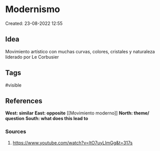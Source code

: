 # Modernismo

Created: 23-08-2022 12:55

## <span class="pink"> **Idea** </span>
Movimiento artístico con muchas curvas, colores, cristales  y naturaleza liderado por Le Corbusier

## <span class="orange"> **Tags**</span>
<span class="tag"> #visible</span> 

## <span class="green"> **References**</span>
<span class="blue"> **West: similar** </span>
<span class="blue"> **East: opposite** </span>
[[Movimiento moderno]]
<span class="blue"> **North: theme/ question** </span>
<span class="blue"> **South: what does this lead to** </span>

### <span class="purple"> **Sources**</span>
1. https://www.youtube.com/watch?v=ltO7uyLImGg&t=317s